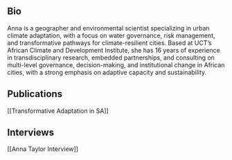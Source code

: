 ## Bio

Anna is a geographer and environmental scientist specializing in urban climate adaptation, with a focus on water governance, risk management, and transformative pathways for climate-resilient cities. Based at UCT’s African Climate and Development Institute, she has 16 years of experience in transdisciplinary research, embedded partnerships, and consulting on multi-level governance, decision-making, and institutional change in African cities, with a strong emphasis on adaptive capacity and sustainability.
## Publications

[[Transformative Adaptation in SA]]

## Interviews

[[Anna Taylor Interview]]
